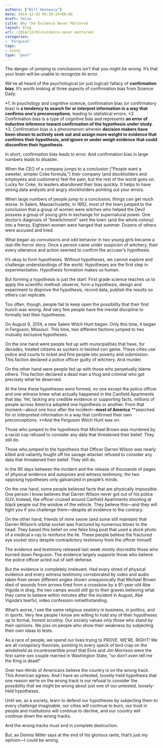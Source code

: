 ```yaml
---
authors: ["Bill Hennessy"]
date: 2014-12-02 04:39:29+00:00
draft: false
title: Why the Evidence Never Mattered
layout: blog
url: /2014/12/01/evidence-never-mattered/
categories:
- 'Ferguson'
tags:
- essay
type: "post"
---
```


The danger of jumping to conclusions isn’t that you might be wrong. It’s that your brain will be unable to recognize its error.

We’ve all heard of the psychological (or just logical) fallacy of **confirmation bias**. It’s worth looking at three aspects of confirmation bias from Science Daily:




*1. In psychology and cognitive science, confirmation bias (or confirmatory bias) is **a tendency to search for or interpret information in a way that confirms one's preconceptions**, leading to statistical errors.
*2. Confirmation bias is a type of cognitive bias and represents **an error of inductive inference toward confirmation of the hypothesis under study**.
*3. Confirmation bias is a phenomenon wherein **decision makers have been shown to actively seek out and assign more weight to evidence that confirms their hypothesis, and ignore or under weigh evidence that could disconfirm their hypothesis**.


In short, confirmation bias leads to error. And confirmation bias in large numbers leads to disaster.

When the CEO of a company jumps to a conclusion (“People want a sweeter, simpler Coke formula,”) their company (and stockholders and employees and customers) feel the pain, but the rest of the world goes on. Lucky for Coke, its leaders abandoned their bias quickly. It helps to have strong data analysts and angry stockholders pointing out your errors.

When large numbers of people jump to a conclusion, things can get much worse. In Salem, Massachusetts, in 1692, most of the town jumped to the conclusion that a group of women were witches who helped the Devil possess a group of young girls in exchange for supernatural power. One doctor’s diagnosis of “bewitchment” sent the town (and the whole colony) into a frenzy. Eighteen women were hanged that summer. Dozens of others were accused and tried.

What began as convulsions and odd behavior in two young girls became a real-life horror story. Once a person came under suspicion of witchery, their every utterance and action seemed to confirm the accuser’s hypothesis.

It’s okay to form hypotheses. Without hypotheses, we cannot explore and challenge understandings of the world. Hypotheses are the first step in experimentation. Hypothesis formation makes us human.

But forming a hypothesis is just the start. First grade science teaches us to apply the scientific method: observe, form a hypothesis, design and experiment to disprove the hypothesis, record data, publish the results so others can replicate.

Too often, though, people fail to keep open the possibility that their first hunch was wrong. And very few people have the mental discipline to formally test their hypotheses.

On August 9, 2014, a new Salem Witch Hunt began. Only this time, it began in Ferguson, Missouri. This time, two different factions jumped to two mutually exclusive hypotheses.

On the one hand were people fed up with municipalities that have, for decades, treated citizens as suckers in twisted con game. These cities use police and courts to ticket and fine people into poverty and submission. This faction declared a police officer guilty of witchery. And murder.

On the other hand were people fed up with those who perpetually blame others. This faction declared a dead man a thug and criminal who got precisely what he deserved.

At the time these hypotheses were formed, no one except the police officer and one witness knew what actually happened in the Canfield Apartments that day. Yet, lacking any credible evidence or supporting facts, millions of people across America adopted one hypothesis or another. From that moment—about one hour after the incident—**most of America** **searched for or interpreted information in a way that confirmed their own preconceptions. **And the Ferguson Witch Hunt was on.

Those who jumped to the hypothesis that Michael Brown was murdered by a racist cop refused to consider any data that threatened their belief. They still do.

Those who jumped to the hypothesis that Officer Darren Wilson was nearly killed and valiantly fought off his savage attacker refused to consider any data that threatened their belief. They still do.

In the 90 days between the incident and the release of thousands of pages of physical evidence and autopsies and witness testimony, the two opposing hypotheses only galvanized in people’s minds.

On the one hand, some people believed facts that are physically impossible. One person I know believes that Darren Wilson never got out of his police SUV. Instead, the officer cruised around Canfield Apartments shooting at black people out the window of the vehicle. They believe this—and they will fight you if you challenge them—despite all evidence to the contrary.

On the other hand, friends of mine swore (and some still maintain) that Darren Wilson’s orbital socket was fractured by numerous blows to the head. They based this belief on one false blog post that used a stock photo of a medical x-ray to reinforce the lie. These people believe the fractured eye socket story despite contradictory testimony from the officer himself.

The evidence and testimony released last week mostly discredits those who burned down Ferguson. The evidence largely supports those who believe the police officer acted out of self-defense.

But the evidence is completely irrelevant. Had every shred of physical evidence and every witness testimony corroborated by video and audio taken from seven different angles shown unequivocally that Michael Brown died of wounds from arrows fired from a crossbow by a 91-year-old Abe Vigoda in drag, the two camps would still go to their graves believing what they came to believe within minutes after the incident in August, Abe Vigoda’s tearful, video confession notwithstanding.

What’s worse, I see the same religious zealotry in business, in politics, and in sports. Very few people I know are willing to hold any of their hypotheses up to formal, honest scrutiny. Our society values only those who stand by their opinions. We piss on people who show their weakness by subjecting their own ideas to tests.

As a race of people, we spend our lives trying to PROVE. WE’RE. RIGHT! We are all conspiracy theorists, pointing to every speck of bird crap on the windshield as incontrovertible proof that Elvis and Jim Morrison were the first same-sex couple married in Washington State, “so don’t _even_ tell me the King is dead!”

Over two-thirds of Americans believe the country is on the wrong track. This American agrees. And I have an untested, loosely-held hypothesis that one reason we’re on the wrong track is our refusal to consider the possibility that we might be wrong about just one of our untested, loosely-held hypotheses.

Until we, as a society, learn to defend our hypotheses by subjecting them to every challenge imaginable, our cities will continue to burn, our trust in people and institutions will continue to decline, and our country will continue down the wrong tracks.

And the wrong tracks must end in complete destruction.

But, as Dennis Miller says at the end of his glorious rants, that’s just my opinion—I could be wrong.
